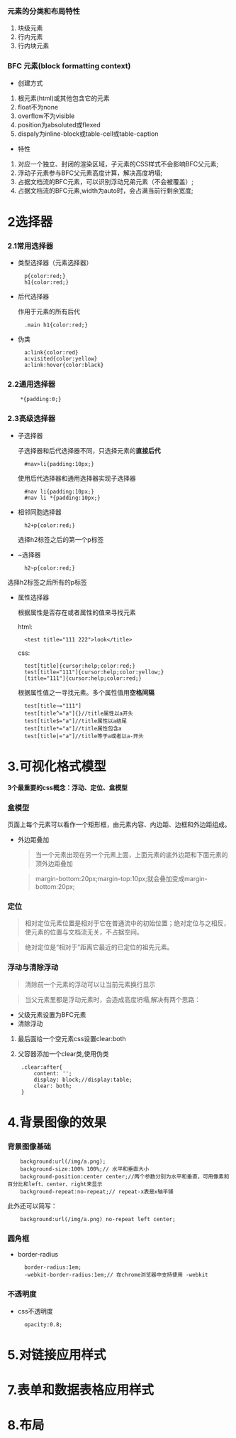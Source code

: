 ### 元素的分类和布局特性

1. 块级元素
2. 行内元素
3. 行内块元素

### BFC 元素(block formatting context)

* 创建方式
 1. 根元素(html)或其他包含它的元素
 2. float不为none
 3. overflow不为visible
 4. position为absoluted或flexed
 5. dispaly为inline-block或table-cell或table-caption

* 特性
 1. 对应一个独立、封闭的渲染区域，子元素的CSS样式不会影响BFC父元素;
 2. 浮动子元素参与BFC父元素高度计算，解决高度坍塌;
 3. 占据文档流的BFC元素，可以识别浮动兄弟元素（不会被覆盖）;
 4. 占据文档流的BFC元素,width为auto时，会占满当前行剩余宽度;
# 2选择器
### 2.1常用选择器
* 类型选择器（元素选择器）

		p{color:red;}
		h1{color:red;}
* 后代选择器

	作用于元素的所有后代
		
		.main h1{color:red;} 

* 伪类

		a:link{color:red}
		a:visited{color:yellow}
		a:link:hover{color:black}

### 2.2通用选择器

		*{padding:0;}

### 2.3高级选择器

* 子选择器

	子选择器和后代选择器不同，只选择元素的**直接后代**

		#nav>li{padding:10px;}

	使用后代选择器和通用选择器实现子选择器
	
		#nav li{padding:10px;}
		#nav li *{padding:10px;}

* 相邻同胞选择器

		h2+p{color:red;}
		
	选择h2标签之后的第一个p标签

* ~选择器

		h2~p{color:red;}
选择h2标签之后所有的p标签

* 属性选择器

	根据属性是否存在或者属性的值来寻找元素
	
	html:

		<test title="111 222">look</title>

	css:

		test[title]{cursor:help;color:red;}
		test[title="111"]{cursor:help;color:yellow;}
		[title="111"]{cursor:help;color:red;}
		
	 根据属性值之一寻找元素。多个属性值用**空格间隔**
		
		test[title~="111"]
		test[title^="a"]{}//title属性以a开头
		test[title$="a"]//title属性以a结尾
		test[title*="a"]//title属性包含a
		test[title|="a"]//title等于a或者以a-开头

# 3.可视化格式模型

**3个最重要的css概念：浮动、定位、盒模型**

### 盒模型

页面上每个元素可以看作一个矩形框，由元素内容、内边距、边框和外边距组成。

* 外边距叠加

	>当一个元素出现在另一个元素上面，上面元素的底外边距和下面元素的顶外边距叠加
	
	>margin-bottom:20px;margin-top:10px;就会叠加变成margin-bottom:20px;

### 定位

>相对定位元素位置是相对于它在普通流中的初始位置；绝对定位与之相反，使元素的位置与文档流无关，不占据空间。

>绝对定位是“相对于”距离它最近的已定位的祖先元素。

### 浮动与清除浮动
>清除前一个元素的浮动可以让当前元素换行显示

>当父元素里都是浮动元素时，会造成高度坍塌,解决有两个思路：

* 父级元素设置为BFC元素
* 清除浮动
1. 最后面给一个空元素css设置clear:both
2. 父容器添加一个clear类,使用伪类
		
		.clear:after{
			content: '';
    		display: block;//display:table;
    		clear: both;
		}

# 4.背景图像的效果

### 背景图像基础

		background:url(/img/a.png);
		background-size:100% 100%;// 水平和垂直大小
		background-position:center center;//两个参数分别为水平和垂直，可用像素和百分比和left、center、right来显示
		background-repeat:no-repeat;// repeat-x表是x轴平铺

此外还可以简写：

		background:url(/img/a.png) no-repeat left center;

### 圆角框

* border-radius
		
		border-radius:1em;
		-webkit-border-radius:1em;// 在chrome浏览器中支持使用 -webkit


### 不透明度

* css不透明度

		opacity:0.8;

# 5.对链接应用样式

# 7.表单和数据表格应用样式

# 8.布局


